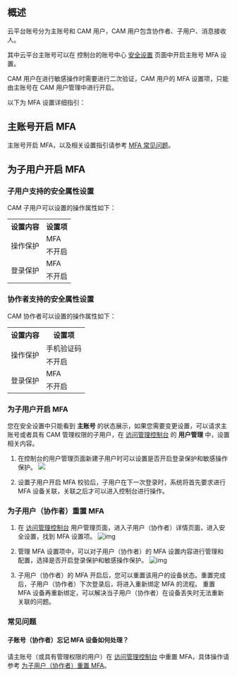 ## 概述
云平台账号分为主账号和 CAM 用户，CAM 用户包含协作者、子用户、消息接收人。

其中云平台主账号可以在 控制台的账号中心 [安全设置](http://console.tcecqpoc.fsphere.cn/developer/security) 页面中开启主账号 MFA 设置。

CAM 用户在进行敏感操作时需要进行二次验证，CAM 用户的 MFA 设置项，只能由主账号在 CAM 用户管理中进行开启。

以下为 MFA 设置详细指引：
## 主账号开启 MFA
主账号开启 MFA，以及相关设置指引请参考 [MFA 常见问题](/document/product/378/12036)。

## 为子用户开启 MFA

### 子用户支持的安全属性设置
CAM 子用户可以设置的操作属性如下：
<table>
<tr>
<th>设置内容</th>
<th>设置项</th>
</tr>
<tr>
<td rowspan="2">操作保护</td>
<td>MFA</td>
</tr>
<tr>
<td>不开启</td>
</tr>
<tr>
<td rowspan="2">登录保护</td>
<td>MFA</td>
</tr>
<tr>
<td>不开启</td>
</tr>
</table>

### 协作者支持的安全属性设置
CAM 协作者可以设置的操作属性如下：
<table>
<tr>
<th>设置内容</th>
<th>设置项</th>
</tr>
<tr>
<td rowspan="2">操作保护</td>
<td>手机验证码</td>
</tr>
<tr>
<td>不开启</td>
</tr>
<tr>
<td rowspan="2">登录保护</td>
<td>MFA</td>
</tr>
<tr>
<td>不开启</td>
</tr>
</table>

### 为子用户开启 MFA
您在安全设置中只能看到 **主账号** 的状态展示，如果您需要变更设置，可以请求主账号或者具有 CAM 管理权限的子用户，在 [访问管理控制台](http://console.tcecqpoc.fsphere.cn/cam) 的 **用户管理** 中，设置相关内容。

1. 在控制台的用户管理页面新建子用户时可以设置是否开启登录保护和敏感操作保护。
![](http://imgcache.tcecqpoc.fsphere.cn/image/main.qcloudimg.com/raw/086d82025e720830d57c2824180a8e98.png)

2. 设置子用户开启 MFA 校验后，子用户在下一次登录时，系统将首先要求进行 MFA 设备关联，关联之后才可以进入控制台进行操作。



### 为子用户（协作者）重置 MFA
1. 在 [访问管理控制台](http://console.tcecqpoc.fsphere.cn/cam) 用户管理页面，进入子用户（协作者）详情页面，进入安全设置，找到 MFA 设置项。
![img](http://imgcache.tcecqpoc.fsphere.cn/image/main.qcloudimg.com/raw/7e15061c3e6d8032e0e711fde84585ad.png) 
2. 管理 MFA 设置项中，可以对子用户（协作者）的 MFA 设置内容进行管理和配置，选择是否开启登录保护和敏感操作保护。
![img](http://imgcache.tcecqpoc.fsphere.cn/image/main.qcloudimg.com/raw/005403ec1dc438cf3d7194c15afa53d8.png) 

3. 子用户（协作者）的 MFA 开启后，您可以重置该用户的设备状态。重置完成后，子用户（协作者）下次登录后，将进入重新绑定 MFA 的流程。
重置 MFA 设备再重新绑定，可以解决当子用户（协作者）在设备丢失时无法重新关联的问题。

### 常见问题
#### 子账号（协作者）忘记 MFA 设备如何处理？
请主账号（或具有管理权限的用户）在 [访问管理控制台](http://console.tcecqpoc.fsphere.cn/cam) 中重置 MFA，具体操作请参考 [为子用户（协作者）重置 MFA](#.E4.B8.BA.E5.AD.90.E7.94.A8.E6.88.B7.EF.BC.88.E5.8D.8F.E4.BD.9C.E8.80.85.EF.BC.89.E9.87.8D.E7.BD.AE-mfa)。
